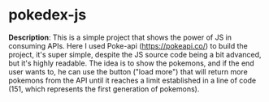 # pokedex-js

**Description**: This is a simple project that shows the power of JS in consuming APIs. Here I used Poke-api (https://pokeapi.co/) to build the project, it's super simple, despite the JS source code being a bit advanced, but it's highly readable. The idea is to show the pokemons, and if the end user wants to, he can use the button ("load more") that will return more pokemons from the API until it reaches a limit established in a line of code (151, which represents the first generation of pokemons).